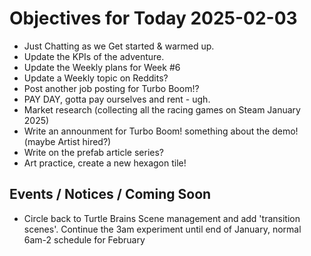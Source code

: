 # Objectives for Today 2025-02-03

- Just Chatting as we Get started & warmed up.
- Update the KPIs of the adventure.
- Update the Weekly plans for Week #6
- Update a Weekly topic on Reddits?
- Post another job posting for Turbo Boom!?
- PAY DAY, gotta pay ourselves and rent - ugh.
- Market research (collecting all the racing games on Steam January 2025)
- Write an announment for Turbo Boom! something about the demo! (maybe Artist hired?)
- Write on the prefab article series?
- Art practice, create a new hexagon tile!

## Events / Notices / Coming Soon

- Circle back to Turtle Brains Scene management and add 'transition scenes'.
Continue the 3am experiment until end of January, normal 6am-2 schedule for February
